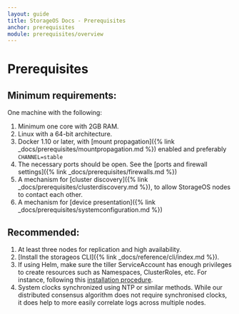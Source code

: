 ```yaml
---
layout: guide
title: StorageOS Docs - Prerequisites
anchor: prerequisites
module: prerequisites/overview
---
```


# Prerequisites

## Minimum requirements:

One machine with the following:

1. Minimum one core with 2GB RAM.
1. Linux with a 64-bit architecture.
1. Docker 1.10 or later, with [mount propagation]({% link _docs/prerequisites/mountpropagation.md %}) enabled and preferably `CHANNEL=stable`
1. The necessary ports should be open. See the [ports and firewall settings]({% link _docs/prerequisites/firewalls.md %})
1. A mechanism for [cluster
discovery]({% link _docs/prerequisites/clusterdiscovery.md %}), to allow
StorageOS nodes to contact each other.
1. A mechanism for [device presentation]({% link
   _docs/prerequisites/systemconfiguration.md %})


## Recommended:

1. At least three nodes for replication and high availability.
1. [Install the storageos CLI]({% link _docs/reference/cli/index.md %}).
1. If using Helm, make sure the tiller ServiceAccount has enough privileges to
   create resources such as Namespaces, ClusterRoles, etc. For instance, following this [installation
   procedure](https://github.com/helm/helm/blob/master/docs/rbac.md#example-service-account-with-cluster-admin-role).
1. System clocks synchronized using NTP or similar methods. While our
   distributed consensus algorithm does not require synchronised clocks, it
   does help to more easily correlate logs across multiple nodes.

